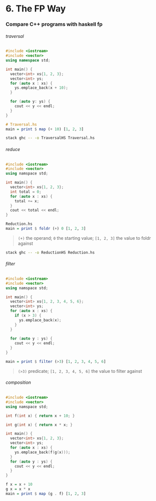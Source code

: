 # 6. The FP Way

### Compare C++ programs with haskell fp

###### traversal

```cpp
#include <iostream>
#include <vector>
using namespace std;

int main() {
  vector<int> xs{1, 2, 3};
  vector<int> ys;
  for (auto x : xs) {
    ys.emplace_back(x + 10);
  }

  for (auto y: ys) {
    cout << y << endl;
  }
}
```

```haskell
# Traversal.hs
main = print $ map (+ 10) [1, 2, 3]
```

```bash
stack ghc -- -o TraversalHS Traversal.hs
```

###### reduce

```cpp
#include <iostream>
#include <vector>
using namspace std;

int main() {
  vector<int> xs{1, 2, 3};
  int total = 0;
  for (auto x : xs) {
    total += x;
  }
  cout << total << endl;
}
```

```hs
Reduction.hs
main = print $ foldr (+) 0 [1, 2, 3]
```

> `(+)` the operand; `0` the starting value; `[1, 2, 3]` the value to foldr against

```bash
stack ghc -- -o ReductionHS Reduction.hs
```

###### filter

```cpp
#include <iostream>
#include <vector>
using namspace std;

int main() {
  vector<int> xs{1, 2, 3, 4, 5, 6};
  vector<int> ys;
  for (auto x : xs) {
    if (x > 3) {
      ys.emplace_back(x);
    }
  }
  
  for (auto y : ys) {
    cout << y << endl;
  }
}
```

```hs
main = print $ filter (>3) [1, 2, 3, 4, 5, 6]
```

> `(>3)` predicate; `[1, 2, 3, 4, 5, 6]` the value to filter against


###### composition

```cpp
#include <iostream>
#include <vector>
using namspace std;

int f(int x) { return x + 10; }

int g(int x) { return x * x; }

int main() {
  vector<int> xs{1, 2, 3};
  vector<int> ys;
  for (auto x : xs) {
    ys.emplace_back(f(g(x)));
  }
  for (auto y : ys) {
    cout << y << endl;
  }
}
```

```hs
f x = x + 10
g x = x * x
main = print $ map (g . f) [1, 2, 3]
```
